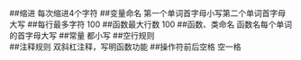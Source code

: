 ##缩进  每次缩进4个字符
##变量命名  第一个单词首字母小写第二个单词首字母大写
##每行最多字符  100
##函数最大行数  100
##函数、类命名  函数名每个单词的首字母大写
##常量  都小写
##空行规则  
##注释规则  双斜杠注释，写明函数功能
##操作符前后空格  空一格